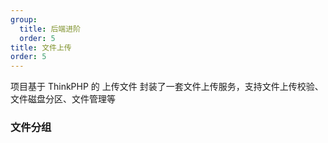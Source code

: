 ```yaml
---
group:
  title: 后端进阶
  order: 5
title: 文件上传
order: 5
---
```


项目基于 ThinkPHP 的 上传文件 封装了一套文件上传服务，支持文件上传校验、文件磁盘分区、文件管理等

### 文件分组
